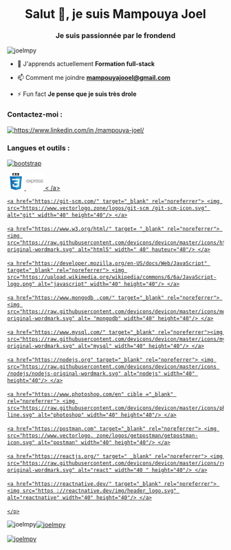 
<h1 align="center">Salut 👋, je suis Mampouya Joel</h1>
<h3 align="center">Je suis passionnée par le frondend</h3>

<p align="left"> <img src= "https://komarev.com/ghpvc/?username=joelmpy&label=Profile%20views&color=0e75b6&style=flat" alt="joelmpy" /> </p>

- 🌱 J'apprends actuellement **Formation full-stack**

- 📫 Comment me joindre **mampouyajooel@gmail.com**

- ⚡ Fun fact **Je pense que je suis très drole**

<h3 align="left">Contactez-moi :</h3>
<p align= "gauche">
<a href="https://linkedin.com/in/https://www.linkedin.com/in/mampouya-joel/" target="blank"><img align="center" src="https : //raw.githubusercontent.com/rahuldkjain/github-profile-readme-generator/master/src/images/icons/Social/linked-in-alt.svg" alt="https://www.linkedin.com/in /mampouya-joel/" height="30" width="40" /></a>
</p>

<h3 align="left">Langues et outils :</h3>

<p align="left"> <a href="https://getbootstrap.com" target="_blank" rel="noreferrer">
  <img src="https://raw.githubusercontent.com/devicons/devicon /master/icons/bootstrap/bootstrap-plain-wordmark.svg" alt="bootstrap" width="40" height="40"/> </a>
  
  <a href="https://www.w3schools.com /css/" target="_blank" rel="noreferrer"> <img src="https://raw.githubusercontent.com/devicons/devicon/master/icons/css3/css3-original-wordmark.svg" alt= "css3" width="40" height="40"/> </a>
  <a href="https://expressjs.com" target="_blank" rel="noreferrer"> <img src="https://raw.githubusercontent.com/devicons/devicon/master/icons/express/express-original-wordmark.svg" alt="express" width="40" height="40"/> < /a>
    
    <a href="https://git-scm.com/" target="_blank" rel="noreferrer"> <img src="https://www.vectorlogo.zone/logos/git-scm /git-scm-icon.svg" alt="git" width="40" height="40"/> </a>
    
    <a href="https://www.w3.org/html/" target= "_blank" rel="noreferrer"> <img src="https://raw.githubusercontent.com/devicons/devicon/master/icons/html5/html5-original-wordmark.svg" alt="html5" width=" 40" hauteur="40"/> </a>
    
    <a href="https://developer.mozilla.org/en-US/docs/Web/JavaScript" target="_blank" rel="noreferrer"> <img src="https://upload.wikimedia.org/wikipedia/commons/6/6a/JavaScript-logo.png" alt="javascript" width="40" height="40"/> </a>
    
    <a href="https://www.mongodb .com/" target="_blank" rel="noreferrer"> <img src="https://raw.githubusercontent.com/devicons/devicon/master/icons/mongodb/mongodb-original-wordmark.svg" alt= "mongodb" width="40" height="40"/> </a>
    
    <a href="https://www.mysql.com/" target="_blank" rel="noreferrer"><img src="https://raw.githubusercontent.com/devicons/devicon/master/icons/mysql/mysql-original-wordmark.svg" alt="mysql" width="40" height="40"/> </a>
    
    <a href="https://nodejs.org" target="_blank" rel="noreferrer"> <img src="https://raw.githubusercontent.com/devicons/devicon/master/icons /nodejs/nodejs-original-wordmark.svg" alt="nodejs" width="40" height="40"/> </a>
    
    <a href="https://www.photoshop.com/en" cible ="_blank" rel="noreferrer"> <img src="https://raw.githubusercontent.com/devicons/devicon/master/icons/photoshop/photoshop-line.svg" alt="photoshop" width="40" height="40"/> </a>
    
    <a href="https://postman.com" target="_blank" rel="noreferrer"> <img src="https://www.vectorlogo. zone/logos/getpostman/getpostman-icon.svg" alt="postman" width="40" height="40"/> </a>
    
    <a href="https://reactjs.org/" target=" _blank" rel="noreferrer"> <img src="https://raw.githubusercontent.com/devicons/devicon/master/icons/react/react-original-wordmark.svg" alt="react" width="40 " height="40"/> </a>
    
    <a href="https://reactnative.dev/" target="_blank" rel="noreferrer"> <img src="https ://reactnative.dev/img/header_logo.svg" alt="reactnative" width="40" height="40"/> </a>
    
    </p>

<p><img align="left" src="https://github-readme-stats.vercel.app/api/top-langs?username=joelmpy&show_icons=true&locale=en&layout=compact" alt="joelmpy" /> </p>

<p> <img align="center" src="https://github-readme-stats.vercel.app/api?username=joelmpy&show_icons=true&locale=en" alt="joelmpy" /> </p>

<p><img align="center" src="https://github-readme-streak-stats.herokuapp.com/?user=joelmpy&" alt="joelmpy" /></p>
